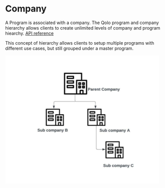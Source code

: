 # Company

A Program is associated with a company. The Qolo program and company hierarchy allows clients to create unlimited levels of company and program hiearchy. [API reference](https://devdocs.qolopay.com/openapi/qoloreference/operation/CreateCompany/)

This concept of hierarchy allows clients to setup multiple programs with different use cases, but still grouped under a master program.

![path](../images/CompanyHierarchy.png)